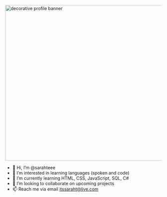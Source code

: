 <img src="newbanner.png" alt="decorative profile banner" width=1600 height=500>

- 👋 Hi, I’m @sarahteee
- 👀 I’m interested in learning languages (spoken and code)
- 🌱 I’m currently learning HTML, CSS, JavaScript, SQL, C#
- 💞️ I’m looking to collaborate on upcoming projects
- 📫 Reach me via email itssaraht@live.com

<!---
sarahteee/sarahteee is a ✨ special ✨ repository because its `README.md` (this file) appears on your GitHub profile.
You can click the Preview link to take a look at your changes.
--->
